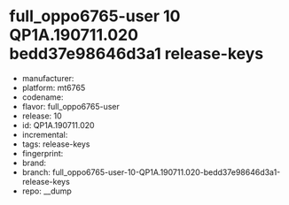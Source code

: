 # full_oppo6765-user 10 QP1A.190711.020 bedd37e98646d3a1 release-keys
- manufacturer: 
- platform: mt6765
- codename: 
- flavor: full_oppo6765-user
- release: 10
- id: QP1A.190711.020
- incremental: 
- tags: release-keys
- fingerprint: 
- brand: 
- branch: full_oppo6765-user-10-QP1A.190711.020-bedd37e98646d3a1-release-keys
- repo: __dump
